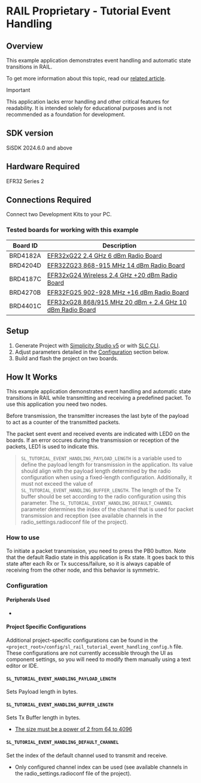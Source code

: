 # RAIL Proprietary - Tutorial Event Handling #

## Overview ##

This example application demonstrates event handling and automatic state
transitions in RAIL.

To get more information about this topic, read our [related
article](https://docs.silabs.com/rail/latest/rail-training-event/).

> [!IMPORTANT]  
> This application lacks error handling and other critical features for
> readability. It is intended solely for educational purposes and is not
> recommended as a foundation for development.

## SDK version ##

SiSDK 2024.6.0 and above

## Hardware Required ##

EFR32 Series 2

## Connections Required ##

Connect two Development Kits to your PC.

### Tested boards for working with this example ###

| Board ID | Description  |
| ---------------------- | ------ |
| BRD4182A | [EFR32xG22 2.4 GHz 6 dBm Radio Board](https://www.silabs.com/development-tools/wireless/slwrb4182a-efr32xg22-wireless-gecko-radio-board?tab=overview) |
| BRD4204D | [EFR32ZG23 868-915 MHz 14 dBm Radio Board](https://www.silabs.com/development-tools/wireless/xg23-rb4204d-efr32xg23-868-915-mhz-14-dbm-radio-board?tab=overview)|
| BRD4187C | [EFR32xG24 Wireless 2.4 GHz +20 dBm Radio Board](https://www.silabs.com/development-tools/wireless/xg24-rb4187c-efr32xg24-wireless-gecko-radio-board?tab=overview)|
| BRD4270B | [EFR32FG25 902-928 MHz +16 dBm Radio Board](https://www.silabs.com/development-tools/wireless/proprietary/fg25-rb4270b-efr32fg25-radio-board?tab=overview) |
| BRD4401C | [EFR32xG28 868/915 MHz 20 dBm + 2.4 GHz 10 dBm Radio Board](https://www.silabs.com/development-tools/wireless/xg28-rb4401c-efr32xg28-2-4-ghz-ble-and-20-dbm-radio-board?tab=overview) |

## Setup ##

1. Generate Project with [Simplicity Studio
   v5](https://docs.silabs.com/simplicity-studio-5-users-guide/latest/ss-5-users-guide-about-the-launcher/welcome-and-device-tabs#example-projects-demos-tab)
   or with [SLC
   CLI](https://docs.silabs.com/simplicity-studio-5-users-guide/latest/ss-5-users-guide-tools-slc-cli/).
2. Adjust parameters detailed in the [Configuration](#configuration) section
   below.
3. Build and flash the project on two boards.

## How It Works ##

This example application demonstrates event handling and automatic state
transitions in RAIL while transmitting and receiving a predefined packet. To use
this application you need two nodes.

Before transmission, the transmitter increases the last byte of the payload to
act as a counter of the transmitted packets.

The packet sent event and received events are indicated with LED0 on the
boards. If an error occures during the transmission or reception of the packets,
LED1 is used to indicate this.

> `SL_TUTORIAL_EVENT_HANDLING_PAYLOAD_LENGTH` is a variable used to define the
> payload length for transmission in the application. Its value should align
> with the payload length determined by the radio configuration when using a
> fixed-length configuration. Additionally, it must not exceed the value of
> `SL_TUTORIAL_EVENT_HANDLING_BUFFER_LENGTH`. The length of the Tx buffer should
> be set according to the radio configuration using this parameter. The
> `SL_TUTORIAL_EVENT_HANDLING_DEFAULT_CHANNEL` parameter determines the index of
> the channel that is used for packet transmission and reception (see available
> channels in the radio_settings.radioconf file of the project).

### How to use ###

To initiate a packet transmission, you need to press the PB0 button. Note that
the default Radio state in this application is Rx state. It goes back to this
state after each Rx or Tx success/failure, so it is always capable of receiving
from the other node, and this behavior is symmetric.

### Configuration ###

#### Peripherals Used ####

-

#### Project Specific Configurations ####

Additional project-specific configurations can be found in the
`<project_root>/config/sl_rail_tutorial_event_handling_config.h` file. These
configurations are not currently accessible through the UI as component
settings, so you will need to modify them manually using a text editor or IDE.

#### `SL_TUTORIAL_EVENT_HANDLING_PAYLOAD_LENGTH` ####

Sets Payload length in bytes.

#### `SL_TUTORIAL_EVENT_HANDLING_BUFFER_LENGTH` ####

Sets Tx Buffer length in bytes.

- [The size must be a power of 2 from 64 to
  4096](https://docs.silabs.com/rail/latest/rail-api/efr32-main#receive-and-transmit-fifo-buffers)

#### `SL_TUTORIAL_EVENT_HANDLING_DEFAULT_CHANNEL` ####

Set the index of the default channel used to transmit and receive.

- Only configured channel index can be used (see available channels in the
  radio_settings.radioconf file of the project).
